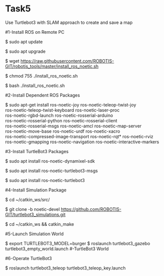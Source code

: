 # Task5
Use Turtlebot3 with SLAM approach to create and save a map

#1-Install ROS on Remote PC

$ sudo apt update

$ sudo apt upgrade

$ wget https://raw.githubusercontent.com/ROBOTIS-GIT/robotis_tools/master/install_ros_noetic.sh

$ chmod 755 ./install_ros_noetic.sh 

$ bash ./install_ros_noetic.sh

#2-Install Dependent ROS Packages

$ sudo apt-get install ros-noetic-joy ros-noetic-teleop-twist-joy \
  ros-noetic-teleop-twist-keyboard ros-noetic-laser-proc \
  ros-noetic-rgbd-launch ros-noetic-rosserial-arduino \
  ros-noetic-rosserial-python ros-noetic-rosserial-client \
  ros-noetic-rosserial-msgs ros-noetic-amcl ros-noetic-map-server \
  ros-noetic-move-base ros-noetic-urdf ros-noetic-xacro \
  ros-noetic-compressed-image-transport ros-noetic-rqt* ros-noetic-rviz \
  ros-noetic-gmapping ros-noetic-navigation ros-noetic-interactive-markers
  
#3-Install TurtleBot3 Packages
  
$ sudo apt install ros-noetic-dynamixel-sdk

$ sudo apt install ros-noetic-turtlebot3-msgs

$ sudo apt install ros-noetic-turtlebot3

#4-Install Simulation Package

$ cd ~/catkin_ws/src/

$ git clone -b noetic-devel https://github.com/ROBOTIS-GIT/turtlebot3_simulations.git

$ cd ~/catkin_ws && catkin_make

#5-Launch Simulation World 

$ export TURTLEBOT3_MODEL=burger
$ roslaunch turtlebot3_gazebo turtlebot3_empty_world.launch
 #-TurtleBot3 World

#6-Operate TurtleBot3

$ roslaunch turtlebot3_teleop turtlebot3_teleop_key.launch
